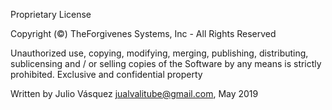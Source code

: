 Proprietary License

Copyright (©) TheForgivenes Systems, Inc - All Rights Reserved

Unauthorized use, copying, modifying, merging, publishing, distributing, sublicensing and / or selling copies of the Software by any means is strictly prohibited. Exclusive and confidential property

Written by Julio Vásquez <jualvalitube@gmail.com>, May 2019
